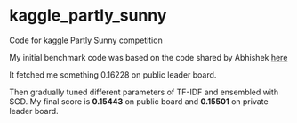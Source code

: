 kaggle_partly_sunny
===================

Code for kaggle Partly Sunny competition

My initial benchmark code was based on the code shared by Abhishek <a href = http://www.kaggle.com/c/stumbleupon/forums/t/5680/beating-the-benchmark-leaderboard-auc-0-878/30315#post30315>here</a>

It fetched me something 0.16228 on public leader board.

Then gradually tuned different parameters of TF-IDF and ensembled with SGD. 
My final score is <b>0.15443</b> on public board and <b>0.15501</b> on private leader board.

